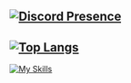 [![Discord Presence](https://lanyard.cnrad.dev/api/515936835944448020)](https://discord.com/users/515936835944448020)
---
[![Top Langs](https://github-readme-stats.vercel.app/api/top-langs/?username=Esechy=compact)](https://github.com/Esechy/Esechy)
---
[![My Skills](https://skillicons.dev/icons?i=html,css,discord)](https://skillicons.dev)

